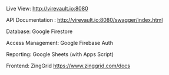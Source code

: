 
Live View:  http://virevault.io:8080

API Documentation : http://virevault.io:8080/swagger/index.html


Database: Google Firestore 

Access Management: Google Firebase Auth

Reporting: Google Sheets (with Apps Script)

Frontend: ZingGrid https://www.zinggrid.com/docs 
